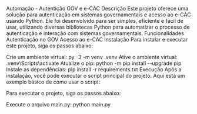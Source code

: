 Automação - Autentição GOV e e-CAC
Descrição
Este projeto oferece uma solução para autenticação em sistemas governamentais e acesso ao e-CAC usando Python. Ele foi desenvolvido para ser simples, eficiente e fácil de usar, utilizando diversas bibliotecas Python para automatizar o processo de autenticação e interação com sistemas governamentais.
Funcionalidades
 Autenticação no GOV
 Acesso ao e-CAC
Instalação
Para instalar e executar este projeto, siga os passos abaixo:

Crie um ambiente virtual:
py -3 -m venv .venv
Ative o ambiente virtual:
.venv\Scripts\activate
Atualize o pip:
 python -m pip install --upgrade pip
Instale as dependências:
pip install -r requirements.txt
Execução
Após a instalação, você pode executar o script principal do projeto. Aqui está um exemplo básico de como usar o script:

Para executar o projeto, siga os passos abaixo:

Execute o arquivo main.py:
python main.py
